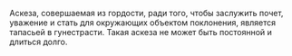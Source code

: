 Аскеза, совершаемая из гордости, ради того, чтобы заслужить почет, уважение и стать для окружающих объектом поклонения, является тапасьей в гунестрасти. Такая аскеза не может быть постоянной и длиться долго.